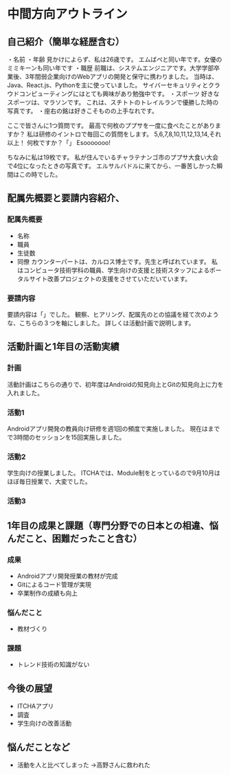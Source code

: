 # 中間方向アウトライン

## 自己紹介（簡単な経歴含む）
・名前
・年齢
見かけによらず、私は26歳です。
エムばぺと同い年です。女優のミミキーンも同い年です
・職歴
前職は、システムエンジニアです。大学学部卒業後、3年間弱企業向けのWebアプリの開発と保守に携わりました。
当時は、Java、React.js、Pythonを主に使っていました。
サイバーセキュリティとクラウドコンピューティングにはとても興味があり勉強中です。
・スポーツ
好きなスポーツは、マラソンです。
これは、スチトトのトレイルランで優勝した時の写真です。
・座右の銘は好きこそものの上手なれです。

ここで皆さんに1つ質問です。
最高で何枚のププサを一度に食べたことがありますか？
私は研修のイントロで毎回この質問をします。
5,6,7,8,10,11,12,13,14,それ以上！
何枚ですか？「」
Esooooooo!

ちなみに私は19枚です。
私が住んでいるチャラテナンゴ市のププサ大食い大会で4位になったときの写真です。
エルサルバドルに来てから、一番苦しかった瞬間はこの時でした。

### 
## 配属先概要と要請内容紹介、
### 配属先概要
- 名称
- 職員
- 生徒数
- 同僚
カウンターパートは、カルロス博士です。先生と呼ばれています。
私はコンピュータ技術学科の職員、学生向けの支援と技術スタッフによるポータルサイト改善プロジェクトの支援をさせていただいています。
### 要請内容
要請内容は「」でした。
観察、ヒアリング、配属先のとの協議を経て次のような、こちらの３つを軸にしました。
詳しくは活動計画で説明します。

## 活動計画と1年目の活動実績
### 計画
活動計画はこちらの通りで、初年度はAndroidの知見向上とGitの知見向上に力を入れました。

### 活動1
Androidアプリ開発の教員向け研修を週1回の頻度で実施しました。
現在はまでで3時間のセッションを15回実施しました。
### 活動2
学生向けの授業しました。
ITCHAでは、Module制をとっているので9月10月はほぼ毎日授業で、大変でした。

### 活動3
## 1年目の成果と課題（専門分野での日本との相違、悩んだこと、困難だったこと含む）
### 成果
- Androidアプリ開発授業の教材が完成
- Gitによるコード管理が実現
- 卒業制作の成績も向上

### 悩んだこと
- 教材づくり

### 課題
- トレンド技術の知識がない

## 今後の展望
- ITCHAアプリ
- 調査
- 学生向けの改善活動

## 悩んだことなど
- 活動を人と比べてしまった
  →高野さんに救われた
